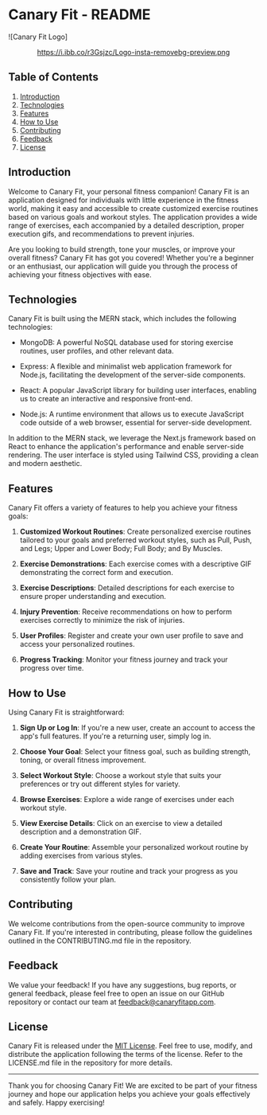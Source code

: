 # Canary Fit - README

![Canary Fit Logo]<center>
  https://i.ibb.co/r3Gsjzc/Logo-insta-removebg-preview.png
</center>

## Table of Contents

1. [Introduction](#introduction)
2. [Technologies](#technologies)
3. [Features](#features)
4. [How to Use](#how-to-use)
5. [Contributing](#contributing)
6. [Feedback](#feedback)
7. [License](#license)

## Introduction

Welcome to Canary Fit, your personal fitness companion! Canary Fit is an application designed for individuals with little experience in the fitness world, making it easy and accessible to create customized exercise routines based on various goals and workout styles. The application provides a wide range of exercises, each accompanied by a detailed description, proper execution gifs, and recommendations to prevent injuries.

Are you looking to build strength, tone your muscles, or improve your overall fitness? Canary Fit has got you covered! Whether you're a beginner or an enthusiast, our application will guide you through the process of achieving your fitness objectives with ease.

## Technologies

Canary Fit is built using the MERN stack, which includes the following technologies:

- MongoDB: A powerful NoSQL database used for storing exercise routines, user profiles, and other relevant data.

- Express: A flexible and minimalist web application framework for Node.js, facilitating the development of the server-side components.

- React: A popular JavaScript library for building user interfaces, enabling us to create an interactive and responsive front-end.

- Node.js: A runtime environment that allows us to execute JavaScript code outside of a web browser, essential for server-side development.

In addition to the MERN stack, we leverage the Next.js framework based on React to enhance the application's performance and enable server-side rendering. The user interface is styled using Tailwind CSS, providing a clean and modern aesthetic.


## Features

Canary Fit offers a variety of features to help you achieve your fitness goals:

1. **Customized Workout Routines**: Create personalized exercise routines tailored to your goals and preferred workout styles, such as Pull, Push, and Legs; Upper and Lower Body; Full Body; and By Muscles.

2. **Exercise Demonstrations**: Each exercise comes with a descriptive GIF demonstrating the correct form and execution.

3. **Exercise Descriptions**: Detailed descriptions for each exercise to ensure proper understanding and execution.

4. **Injury Prevention**: Receive recommendations on how to perform exercises correctly to minimize the risk of injuries.

5. **User Profiles**: Register and create your own user profile to save and access your personalized routines.

6. **Progress Tracking**: Monitor your fitness journey and track your progress over time.

## How to Use

Using Canary Fit is straightforward:

1. **Sign Up or Log In**: If you're a new user, create an account to access the app's full features. If you're a returning user, simply log in.

2. **Choose Your Goal**: Select your fitness goal, such as building strength, toning, or overall fitness improvement.

3. **Select Workout Style**: Choose a workout style that suits your preferences or try out different styles for variety.

4. **Browse Exercises**: Explore a wide range of exercises under each workout style.

5. **View Exercise Details**: Click on an exercise to view a detailed description and a demonstration GIF.

6. **Create Your Routine**: Assemble your personalized workout routine by adding exercises from various styles.

7. **Save and Track**: Save your routine and track your progress as you consistently follow your plan.

## Contributing

We welcome contributions from the open-source community to improve Canary Fit. If you're interested in contributing, please follow the guidelines outlined in the CONTRIBUTING.md file in the repository.

## Feedback

We value your feedback! If you have any suggestions, bug reports, or general feedback, please feel free to open an issue on our GitHub repository or contact our team at feedback@canaryfitapp.com.

## License

Canary Fit is released under the [MIT License](https://example.com/canary_fit_license). Feel free to use, modify, and distribute the application following the terms of the license. Refer to the LICENSE.md file in the repository for more details.

---

Thank you for choosing Canary Fit! We are excited to be part of your fitness journey and hope our application helps you achieve your goals effectively and safely. Happy exercising!
